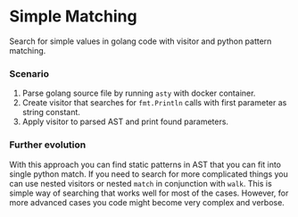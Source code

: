 # Simple Matching

Search for simple values in golang code with visitor and 
python pattern matching.

### Scenario

1. Parse golang source file by running `asty` with docker container.
2. Create visitor that searches for `fmt.Println` calls with first parameter as string constant.
3. Apply visitor to parsed AST and print found parameters.

### Further evolution

With this approach you can find static patterns in AST that you can fit into single python match.
If you need to search for more complicated things you can use nested visitors or 
nested `match` in conjunction with `walk`. This is simple way of searching that works well for most of the cases.
However, for more advanced cases you code might become very complex and verbose. 